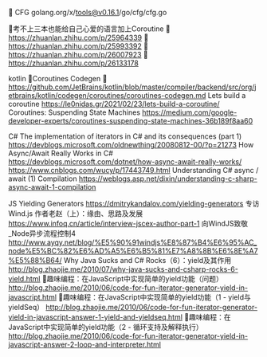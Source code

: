 🌈 CFG golang.org/x/tools@v0.16.1/go/cfg/cfg.go

🌈考不上三本也能给自己心爱的语言加上Coroutine
🌈https://zhuanlan.zhihu.com/p/25964339
🌈https://zhuanlan.zhihu.com/p/25993392
🌈https://zhuanlan.zhihu.com/p/26007923
🌈https://zhuanlan.zhihu.com/p/26133178


kotlin
🌈Coroutines Codegen
🌈https://github.com/JetBrains/kotlin/blob/master/compiler/backend/src/org/jetbrains/kotlin/codegen/coroutines/coroutines-codegen.md
Lets build a coroutine https://le0nidas.gr/2021/02/23/lets-build-a-coroutine/
Coroutines: Suspending State Machines https://medium.com/google-developer-experts/coroutines-suspending-state-machines-36b189f8aa60


C#
The implementation of iterators in C# and its consequences (part 1) https://devblogs.microsoft.com/oldnewthing/20080812-00/?p=21273
How Async/Await Really Works in C# https://devblogs.microsoft.com/dotnet/how-async-await-really-works/
https://www.cnblogs.com/wucy/p/17443749.html
Understanding C# async / await (1) Compilation https://weblogs.asp.net/dixin/understanding-c-sharp-async-await-1-compilation

JS
Yielding Generators https://dmitrykandalov.com/yielding-generators
专访 Wind.js 作者老赵（上）：缘由、思路及发展 https://www.infoq.cn/article/interview-jscex-author-part-1
向WindJS致敬_Node异步流程控制4 http://www.ayqy.net/blog/%E5%90%91windjs%E8%87%B4%E6%95%AC_node%E5%BC%82%E6%AD%A5%E6%B5%81%E7%A8%8B%E6%8E%A7%E5%88%B64/
Why Java Sucks and C# Rocks（6）：yield及其作用 http://blog.zhaojie.me/2010/07/why-java-sucks-and-csharp-rocks-6-yield.html
🌈趣味编程：在JavaScript中实现简单的yield功能（问题） http://blog.zhaojie.me/2010/06/code-for-fun-iterator-generator-yield-in-javascript.html
🌈趣味编程：在JavaScript中实现简单的yield功能（1 - yield与yieldSeq） http://blog.zhaojie.me/2010/06/code-for-fun-iterator-generator-yield-in-javascript-answer-1-yield-and-yieldseq.html
🌈趣味编程：在JavaScript中实现简单的yield功能（2 - 循环支持及解释执行）http://blog.zhaojie.me/2010/06/code-for-fun-iterator-generator-yield-in-javascript-answer-2-loop-and-interpreter.html